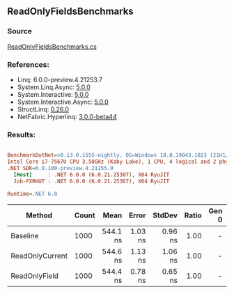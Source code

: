 ﻿## ReadOnlyFieldsBenchmarks

### Source
[ReadOnlyFieldsBenchmarks.cs](../NetFabric.Hyperlinq.Benchmarks/Benchmarks/ReadOnlyFieldsBenchmarks.cs)

### References:
- Linq: 6.0.0-preview.4.21253.7
- System.Linq.Async: [5.0.0](https://www.nuget.org/packages/System.Linq.Async/5.0.0)
- System.Interactive: [5.0.0](https://www.nuget.org/packages/System.Interactive/5.0.0)
- System.Interactive.Async: [5.0.0](https://www.nuget.org/packages/System.Interactive.Async/5.0.0)
- StructLinq: [0.26.0](https://www.nuget.org/packages/StructLinq/0.26.0)
- NetFabric.Hyperlinq: [3.0.0-beta44](https://www.nuget.org/packages/NetFabric.Hyperlinq/3.0.0-beta44)

### Results:
``` ini

BenchmarkDotNet=v0.13.0.1555-nightly, OS=Windows 10.0.19043.1023 (21H1/May2021Update)
Intel Core i7-7567U CPU 3.50GHz (Kaby Lake), 1 CPU, 4 logical and 2 physical cores
.NET SDK=6.0.100-preview.4.21255.9
  [Host]     : .NET 6.0.0 (6.0.21.25307), X64 RyuJIT
  Job-FXRHUT : .NET 6.0.0 (6.0.21.25307), X64 RyuJIT

Runtime=.NET 6.0  

```
|          Method | Count |     Mean |   Error |  StdDev | Ratio | Gen 0 | Gen 1 | Gen 2 | Allocated |
|---------------- |------ |---------:|--------:|--------:|------:|------:|------:|------:|----------:|
|        Baseline |  1000 | 544.1 ns | 1.03 ns | 0.96 ns |  1.00 |     - |     - |     - |         - |
| ReadOnlyCurrent |  1000 | 544.6 ns | 1.13 ns | 1.06 ns |  1.00 |     - |     - |     - |         - |
|   ReadOnlyField |  1000 | 544.4 ns | 0.78 ns | 0.65 ns |  1.00 |     - |     - |     - |         - |
